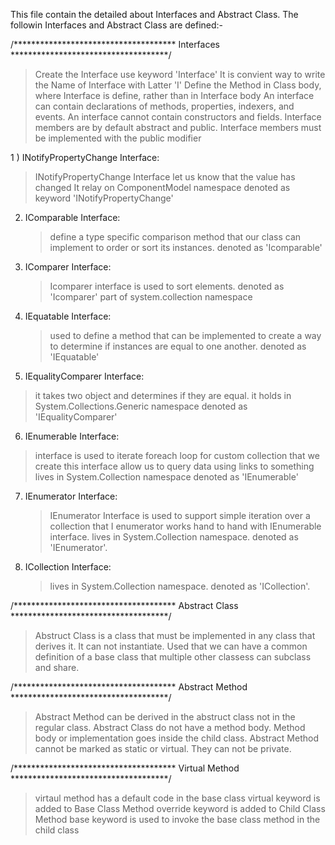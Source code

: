 This file contain the detailed about Interfaces and Abstract Class.
The followin Interfaces and Abstract Class are defined:- 

/************************************* Interfaces ************************************/
> Create the Interface use keyword 'Interface'
> It is convient way to write the Name of Interface with Latter 'I'
> Define the Method in Class body, where Interface is define, rather than in Interface body
> An interface can contain declarations of methods, properties, indexers, and events.
> An interface cannot contain constructors and fields.
> Interface members are by default abstract and public.
> Interface members must be implemented with the public modifier


1 ) INotifyPropertyChange Interface:
  > INotifyPropertyChange Interface let us know that the value has changed
  > It relay on ComponentModel namespace
  > denoted as keyword 'INotifyPropertyChange'

2) IComparable Interface:
   > define a type specific comparison method that our class can implement to order or sort its instances.
   > denoted as 'Icomparable'

3) IComparer Interface:
   > Icomparer interface is used to sort elements.
   > denoted as 'Icomparer'
   > part of system.collection namespace

4) IEquatable Interface:
   > used to define a method that can be implemented to create a way to determine if instances are equal to one another.
   > denoted as 'IEquatable'

5) IEqualityComparer Interface:
  > it takes two object and determines if they are equal.
  > it holds in System.Collections.Generic namespace
  > denoted as 'IEqualityComparer'

6) IEnumerable Interface:
  > interface is used to iterate foreach loop for custom collection that we create
  > this interface allow us to query data using links to something
  > lives in System.Collection namespace
  > denoted as 'IEnumerable'
  <!--
    > enumerator is an object that helps us to iterate over a collection of items.
    > it helps us to understand that where we are currently in the collection like which item we are on and where the next item is.
  -->

7) IEnumerator Interface:
   > IEnumerator Interface is used to support simple iteration over a collection that I enumerator works hand to hand with IEnumerable interface.
   > lives in System.Collection namespace.
   > denoted as 'IEnumerator'.

8) ICollection Interface:
   > lives in System.Collection namespace.
   > denoted as 'ICollection'.

/************************************* Abstract Class ************************************/
   > Abstruct Class is a class that must be implemented in any class that derives it.
   > It can not instantiate.
   > Used that we can have a common definition of a base class that multiple other classess can subclass and share.
 

/************************************* Abstract Method ************************************/
  > Abstract Method can be derived in the abstruct class not in the regular class. 
  > Abstract Class do not have a method body.
  > Method body or implementation goes inside the child class.
  > Abstract Method cannot be marked as static or virtual.
  > They can not be private.


/************************************* Virtual Method ************************************/
  > virtaul method has a default code in the base class
  > virtual keyword is added to Base Class Method
  > override keyword is added to Child Class Method
  > base keyword is used to invoke the base class method in the child class
